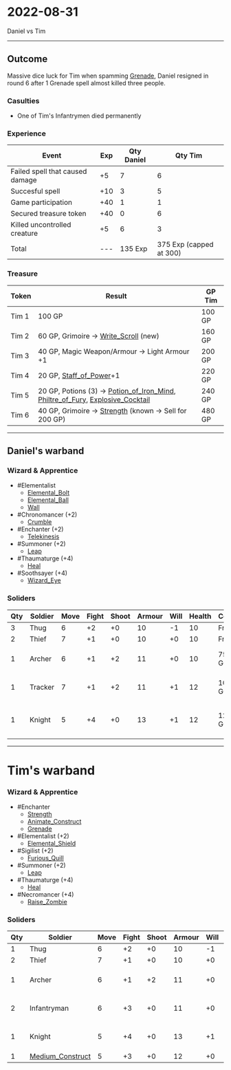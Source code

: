 # 2022-08-31
Daniel vs Tim

---

## Outcome
Massive dice luck for Tim when spamming [Grenade](../doc/spells/Grenade.md), Daniel resigned in round 6 after 1 Grenade spell almost killed three people. 

### Casulties
- One of Tim's Infantrymen died permanently

### Experience
| Event                           | Exp | Qty Daniel | Qty Tim                 |
| ------------------------------- | --- | ---------- | ----------------------- |
| Failed spell that caused damage | +5  | 7          | 6                       |
| Succesful spell                 | +10 | 3          | 5                       |
| Game participation              | +40 | 1          | 1                       |
| Secured treasure token          | +40 | 0          | 6                       |
| Killed uncontrolled creature    | +5  | 6          | 3                       |
| Total                           | --- | 135 Exp    | 375 Exp (capped at 300) |

### Treasure
| Token | Result                                                                                                                                                                                                     | GP Tim |
| ----- | ---------------------------------------------------------------------------------------------------------------------------------------------------------------------------------------------------------- | ------ |
| Tim 1 | 100 GP                                                                                                                                                                                                     | 100 GP |
| Tim 2 | 60 GP, Grimoire -> [Write_Scroll](../doc/spells/Write_Scroll.md) (new)                                                                                                                                           | 160 GP |
| Tim 3 | 40 GP, Magic Weapon/Armour -> Light Armour +1                                                                                                                                                              | 200 GP |
| Tim 4 | 20 GP, [Staff_of_Power](../doc/equipment/Staff_of_Power.md)+1                                                                                                                                              | 220 GP |
| Tim 5 | 20 GP, Potions (3) -> [Potion_of_Iron_Mind](../doc/equipment/Potion_of_Iron_Mind.md), [Philtre_of_Fury](../doc/equipment/Philtre_of_Fury.md), [Explosive_Cocktail](../doc/equipment/Explosive_Cocktail.md) | 240 GP |
| Tim 6 | 40 GP, Grimoire -> [Strength](../doc/spells/Strength.md) (known -> Sell for 200 GP)                                                                                                                                                   | 480 GP |



---

## Daniel's warband
### Wizard & Apprentice
- #Elementalist
	- [Elemental_Bolt](../doc/spells/Elemental_Bolt.md)
	- [Elemental_Ball](../doc/spells/Elemental_Ball.md)
	- [Wall](../doc/spells/Wall.md)
- #Chronomancer (+2)
	- [Crumble](../doc/spells/Crumble.md)
- #Enchanter (+2)
	- [Telekinesis](../doc/spells/Telekinesis.md)
- #Summoner (+2) 
	- [Leap](../doc/spells/Leap.md)
- #Thaumaturge (+4)
	- [Heal](../doc/spells/Heal.md)
- #Soothsayer (+4)
	- [Wizard_Eye](../doc/spells/Wizard_Eye.md)

### Soliders
| Qty | Soldier | Move | Fight | Shoot | Armour | Will | Health | Cost   | Notes                                                     |
| --- | ------- | ---- | ----- | ----- | ------ | ---- | ------ | ------ | --------------------------------------------------------- |
| 3   | Thug    | 6    | +2    | +0    | 10     | -1   | 10     | Free   | [Hand_Weapon](../doc/equipment/Hand_Weapon.md)                                           |
| 2   | Thief   | 7    | +1    | +0    | 10     | +0   | 10     | Free   | [Dagger](../doc/equipment/Dagger.md)                                                |
| 1   | Archer  | 6    | +1    | +2    | 11     | +0   | 10     | 75 GC  | [Bow](../doc/equipment/Bow.md), [Quiver](../doc/equipment/Quiver.md), [Dagger](../doc/equipment/Dagger.md), [Light_Armour](../doc/equipment/Light_Armour.md)         |
| 1   | Tracker | 7    | +1    | +2    | 11     | +1   | 12     | 100 GC | [Staff](../doc/equipment/Staff.md), [Bow](../doc/equipment/Bow.md), [Quiver](../doc/equipment/Quiver.md), [Light_Armour](../doc/equipment/Light_Armour.md)          |
| 1   | Knight  | 5    | +4    | +0    | 13     | +1   | 12     | 125 GC | [Hand_Weapon](../doc/equipment/Hand_Weapon.md), [Dagger](../doc/equipment/Dagger.md), [Shield](../doc/equipment/Shield.md), [Heavy_Armour](../doc/equipment/Heavy_Armour.md) |


---

# Tim's warband
### Wizard & Apprentice
- #Enchanter 
	- [Strength](../doc/spells/Strength.md)
	- [Animate_Construct](../doc/spells/Animate_Construct.md)
	- [Grenade](../doc/spells/Grenade.md)
- #Elementalist  (+2)
	- [Elemental_Shield](../doc/spells/Elemental_Shield.md)
- #Sigilist  (+2)
	- [Furious_Quill](../doc/spells/Furious_Quill.md)
- #Summoner (+2) 
	- [Leap](../doc/spells/Leap.md)
- #Thaumaturge (+4)
	- [Heal](../doc/spells/Heal.md)
- #Necromancer  (+4)
	- [Raise_Zombie](../doc/spells/Raise_Zombie.md)

### Soliders
| Qty | Soldier                                              | Move | Fight | Shoot | Armour | Will | Health | Cost                                | Notes                                                                                                                                                                        |
| --- | ---------------------------------------------------- | ---- | ----- | ----- | ------ | ---- | ------ | ----------------------------------- | ---------------------------------------------------------------------------------------------------------------------------------------------------------------------------- |
| 1   | Thug                                                 | 6    | +2    | +0    | 10     | -1   | 10     | Free                                | [Hand_Weapon](../doc/equipment/Hand_Weapon.md)                                                                                                                               |
| 2   | Thief                                                | 7    | +1    | +0    | 10     | +0   | 10     | Free                                | [Dagger](../doc/equipment/Dagger.md)                                                                                                                                         |
| 1   | Archer                                               | 6    | +1    | +2    | 11     | +0   | 10     | 75 GC                               | [Bow](../doc/equipment/Bow.md), [Quiver](../doc/equipment/Quiver.md), [Dagger](../doc/equipment/Dagger.md), [Light_Armour](../doc/equipment/Light_Armour.md)                 |
| 2   | Infantryman                                          | 6    | +3    | +0    | 11     | +0   | 10     | 50 GC                               | [Two-Handed_Weapon](../doc/equipment/Two-Handed_Weapon.md), [Light_Armour](../doc/equipment/Light_Armour.md)                                                                 |
| 1   | Knight                                               | 5    | +4    | +0    | 13     | +1   | 12     | 125 GC                              | [Hand_Weapon](../doc/equipment/Hand_Weapon.md), [Dagger](../doc/equipment/Dagger.md), [Shield](../doc/equipment/Shield.md), [Heavy_Armour](../doc/equipment/Heavy_Armour.md) |
| 1   | [Medium_Construct](doc/monsters/Medium_Construct.md) | 5    | +3    | +0    | 12     | +0   | 12     | Spell | [Construct](doc/rules/Construct.md)                                                                                                                                                                             |
